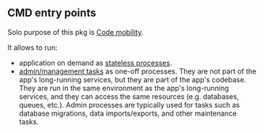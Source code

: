 ## CMD entry points

Solo purpose of this pkg is [Code mobility](https://en.wikipedia.org/wiki/Code_mobility).

It allows to run:

- application on demand as [stateless processes](https://12factor.net/processes).
- [admin/management tasks](https://12factor.net/admin-processes) as one-off processes. They are not part of the app's long-running services, but they are part of the app's codebase. They are run in the same environment as the app's long-running services, and they can access the same resources (e.g. databases, queues, etc.). Admin processes are typically used for tasks such as database migrations, data imports/exports, and other maintenance tasks.

